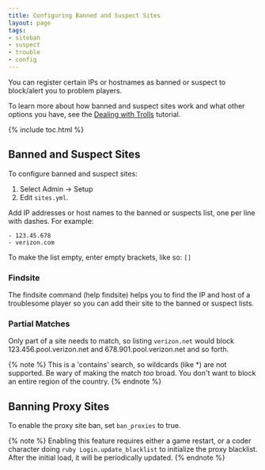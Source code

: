 ```yaml
---
title: Configuring Banned and Suspect Sites
layout: page
tags:
- siteban
- suspect
- trouble
- config
---
```


You can register certain IPs or hostnames as banned or suspect to block/alert you to problem players.  

To learn more about how banned and suspect sites work and what other options you have, see the [Dealing with Trolls](/tutorials/manage/trolls.html) tutorial.

{% include toc.html %}

## Banned and Suspect Sites

To configure banned and suspect sites:

1. Select Admin -> Setup
2. Edit `sites.yml`.

Add IP addresses or host names to the banned or suspects list, one per line with dashes.  For example:

    - 123.45.678
    - verizon.com

To make the list empty, enter empty brackets, like so:  `[]`

### Findsite

The findsite command (help findsite) helps you to find the IP and host of a troublesome player so you can add their site to the banned or suspect lists.

### Partial Matches

Only part of a site needs to match, so listing `verizon.net` would block 123.456.pool.verizon.net and 678.901.pool.verizon.net and so forth.  

{% note %}
This is a 'contains' search, so wildcards (like \*) are not supported.
Be wary of making the match *too* broad.  You don't want to block an entire region of the country.
{% endnote %}

## Banning Proxy Sites

To enable the proxy site ban, set `ban_proxies` to true.  

{% note %}
Enabling this feature requires either a game restart, or a coder character doing `ruby Login.update_blacklist` to initialize the proxy blacklist.  After the initial load, it will be periodically updated.
{% endnote %}

